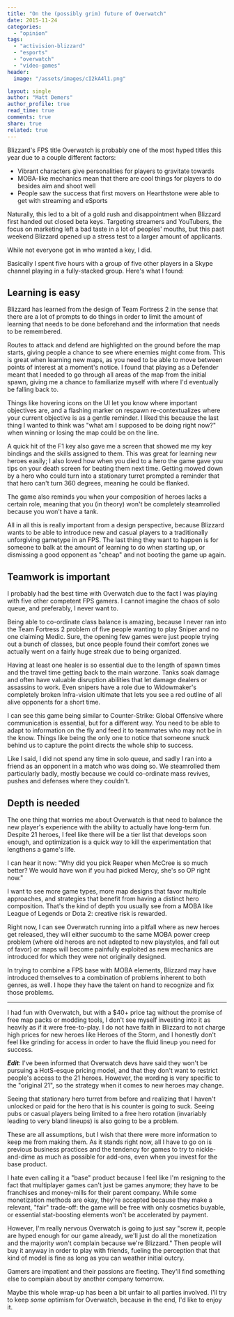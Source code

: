 ```yaml
---
title: "On the (possibly grim) future of Overwatch"
date: 2015-11-24
categories: 
  - "opinion"
tags: 
  - "activision-blizzard"
  - "esports"
  - "overwatch"
  - "video-games"
header:
  image: "/assets/images/cI2kA4l1.png"

layout: single
author: "Matt Demers"
author_profile: true
read_time: true
comments: true
share: true
related: true
---
```


Blizzard's FPS title Overwatch is probably one of the most hyped titles this year due to a couple different factors:

- Vibrant characters give personalities for players to gravitate towards
- MOBA-like mechanics mean that there are cool things for players to do besides aim and shoot well
- People saw the success that first movers on Hearthstone were able to get with streaming and eSports

Naturally, this led to a bit of a gold rush and disappointment when Blizzard first handed out closed beta keys. Targeting streamers and YouTubers, the focus on marketing left a bad taste in a lot of peoples' mouths, but this past weekend Blizzard opened up a stress test to a larger amount of applicants.

While not everyone got in who wanted a key, I did.

Basically I spent five hours with a group of five other players in a Skype channel playing in a fully-stacked group. Here's what I found:

## Learning is easy

Blizzard has learned from the design of Team Fortress 2 in the sense that there are a lot of prompts to do things in order to limit the amount of learning that needs to be done beforehand and the information that needs to be remembered.

Routes to attack and defend are highlighted on the ground before the map starts, giving people a chance to see where enemies might come from. This is great when learning new maps, as you need to be able to move between points of interest at a moment's notice. I found that playing as a Defender meant that I needed to go through all areas of the map from the initial spawn, giving me a chance to familiarize myself with where I'd eventually be falling back to.

Things like hovering icons on the UI let you know where important objectives are, and a flashing marker on respawn re-contextualizes where your current objective is as a gentle reminder. I liked this because the last thing I wanted to think was "what am I supposed to be doing right now?" when winning or losing the map could be on the line.

A quick hit of the F1 key also gave me a screen that showed me my key bindings and the skills assigned to them. This was great for learning new heroes easily; I also loved how when you died to a hero the game gave you tips on your death screen for beating them next time. Getting mowed down by a hero who could turn into a stationary turret prompted a reminder that that hero can't turn 360 degrees, meaning he could be flanked.

The game also reminds you when your composition of heroes lacks a certain role, meaning that you (in theory) won't be completely steamrolled because you won't have a tank.

All in all this is really important from a design perspective, because Blizzard wants to be able to introduce new and casual players to a traditionally unforgiving gametype in an FPS. The last thing they want to happen is for someone to balk at the amount of learning to do when starting up, or dismissing a good opponent as "cheap" and not booting the game up again.

## Teamwork is important

I probably had the best time with Overwatch due to the fact I was playing with five other competent FPS gamers. I cannot imagine the chaos of solo queue, and preferably, I never want to.

Being able to co-ordinate class balance is amazing, because I never ran into the Team Fortress 2 problem of five people wanting to play Sniper and no one claiming Medic. Sure, the opening few games were just people trying out a bunch of classes, but once people found their comfort zones we actually went on a fairly huge streak due to being organized.

Having at least one healer is so essential due to the length of spawn times and the travel time getting back to the main warzone. Tanks soak damage and often have valuable disruption abilities that let damage dealers or assassins to work. Even snipers have a role due to Widowmaker's completely broken Infra-vision ultimate that lets you see a red outline of all alive opponents for a short time.

I can see this game being similar to Counter-Strike: Global Offensive where communication is essential, but for a different way. You need to be able to adapt to information on the fly and feed it to teammates who may not be in the know. Things like being the only one to notice that someone snuck behind us to capture the point directs the whole ship to success.

Like I said, I did not spend any time in solo queue, and sadly I ran into a friend as an opponent in a match who was doing so. We steamrolled them particularly badly, mostly because we could co-ordinate mass revives, pushes and defenses where they couldn't.

## Depth is needed

The one thing that worries me about Overwatch is that need to balance the new player's experience with the ability to actually have long-term fun. Despite 21 heroes, I feel like there will be a tier list that develops soon enough, and optimization is a quick way to kill the experimentation that lengthens a game's life.

I can hear it now: "Why did you pick Reaper when McCree is so much better? We would have won if you had picked Mercy, she's so OP right now."

I want to see more game types, more map designs that favor multiple approaches, and strategies that benefit from having a distinct hero composition. That's the kind of depth you usually see from a MOBA like League of Legends or Dota 2: creative risk is rewarded.

Right now, I can see Overwatch running into a pitfall where as new heroes get released, they will either succumb to the same MOBA power creep problem (where old heroes are not adapted to new playstyles, and fall out of favor) or maps will become painfully exploited as new mechanics are introduced for which they were not originally designed.

In trying to combine a FPS base with MOBA elements, Blizzard may have introduced themselves to a combination of problems inherent to both genres, as well. I hope they have the talent on hand to recognize and fix those problems.

* * *

I had fun with Overwatch, but with a $40+ price tag without the promise of free map packs or modding tools, I don't see myself investing into it as heavily as if it were free-to-play. I do not have faith in Blizzard to not charge high prices for new heroes like Heroes of the Storm, and I honestly don't feel like grinding for access in order to have the fluid lineup you need for success.

**_Edit_**: I've been informed that Overwatch devs have said they won't be pursuing a HotS-esque pricing model, and that they don't want to restrict people's access to the 21 heroes. However, the wording is very specific to the "original 21", so the strategy when it comes to new heroes may change.

Seeing that stationary hero turret from before and realizing that I haven't unlocked or paid for the hero that is his counter is going to suck. Seeing pubs or casual players being limited to a free hero rotation (invariably leading to very bland lineups) is also going to be a problem.

These are all assumptions, but I wish that there were more information to keep me from making them. As it stands right now, all I have to go on is previous business practices and the tendency for games to try to nickle-and-dime as much as possible for add-ons, even when you invest for the base product.

I hate even calling it a "base" product because I feel like I'm resigning to the fact that multiplayer games can't just be games anymore; they have to be franchises and money-mills for their parent company. While some monetization methods are okay, they're accepted because they make a relevant, "fair" trade-off: the game will be free with only cosmetics buyable, or essential stat-boosting elements won't be accelerated by payment.

However, I'm really nervous Overwatch is going to just say "screw it, people are hyped enough for our game already, we'll just do all the monetization and the majority won't complain because we're Blizzard." Then people will buy it anyway in order to play with friends, fueling the perception that that kind of model is fine as long as you can weather initial outcry.

Gamers are impatient and their passions are fleeting. They'll find something else to complain about by another company tomorrow.

Maybe this whole wrap-up has been a bit unfair to all parties involved. I'll try to keep _some_ optimism for Overwatch, because in the end, I'd like to enjoy it.
